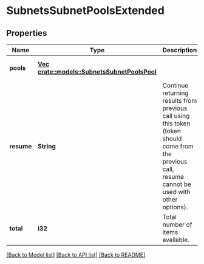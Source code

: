 # SubnetsSubnetPoolsExtended

## Properties
Name | Type | Description | Notes
------------ | ------------- | ------------- | -------------
**pools** | [**Vec <crate::models::SubnetsSubnetPoolsPool>**](SubnetsSubnetPoolsPool.md) |  | [optional] [default to null]
**resume** | **String** | Continue returning results from previous call using this token (token should come from the previous call, resume cannot be used with other options). | [optional] [default to null]
**total** | **i32** | Total number of items available. | [optional] [default to null]

[[Back to Model list]](../README.md#documentation-for-models) [[Back to API list]](../README.md#documentation-for-api-endpoints) [[Back to README]](../README.md)


